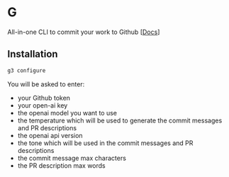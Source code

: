 # G
All-in-one CLI to commit your work to Github [[Docs](https://docs.google.com/presentation/d/1BZN4cfeGYR9U4UjXF6wH_-x9l8DwGOgJRZr7UDKXiMQ/)]

## Installation
```bash
g3 configure
```

You will be asked to enter:
- your Github token 
- your open-ai key
- the openai model you want to use
- the temperature which will be used to generate the commit messages and PR descriptions
- the openai api version
- the tone which will be used in the commit messages and PR descriptions
- the commit message max characters
- the PR description max words
